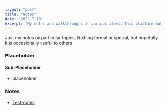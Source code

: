 ```yaml
---
layout: "post"
title: "Notes"
date: "2022-7-10"
excerpt: "My notes and walkthroughs of various items. This platform makes it much easier for me to recall and reference my previous efforts"
---
```

Just my notes on particular topics.  Nothing formal or special, but hopefully it is occasionally useful to others


### Placeholder

#### Sub-Placeholder
- placeholder

### Notes
- [Test-notes](https://raven2six.github.io/notes/Linux-cmd-system-info.markdown)
